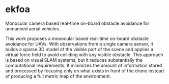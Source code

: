 ekfoa
=====
Monocular camera based real-time on-board obstacle avoidance for unmanned aerial vehicles. 

This work proposes a monocular based real-time on-board obstacle avoidance for UAVs. With observations from a single camera sensor, it builds a sparse 3D model of the visible part of the scene and applies a virtual force field to avoid colliding with any visible obstacle. This approach is based on visual SLAM systems, but it reduces substantially the computational requirements. It minimizes the amount of information stored and processed by focusing only on what exists in front of the drone instead of producing a full metric map of the environment.

